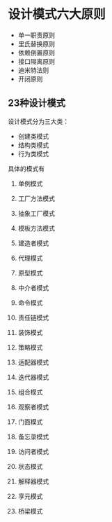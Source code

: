 # 设计模式六大原则

* 单一职责原则
* 里氏替换原则
* 依赖倒置原则
* 接口隔离原则
* 迪米特法则
* 开闭原则

## 23种设计模式

设计模式分为三大类：

* 创建类模式
* 结构类模式
* 行为类模式

具体的模式有

1. 单例模式

2. 工厂方法模式

3. 抽象工厂模式

4. 模板方法模式

5. 建造者模式

6. 代理模式

7. 原型模式

8. 中介者模式

9. 命令模式

10. 责任链模式
11. 装饰模式
12. 策略模式
13. 适配器模式
14. 迭代器模式
15. 组合模式
16. 观察者模式
17. 门面模式
18. 备忘录模式
19. 访问者模式
20. 状态模式
21. 解释器模式
22. 享元模式
23. 桥梁模式



